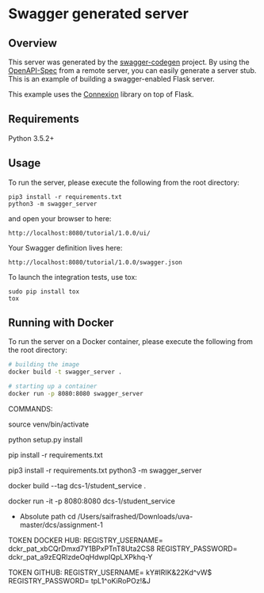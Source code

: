 # Swagger generated server

## Overview
This server was generated by the [swagger-codegen](https://github.com/swagger-api/swagger-codegen) project. By using the
[OpenAPI-Spec](https://github.com/swagger-api/swagger-core/wiki) from a remote server, you can easily generate a server stub.  This
is an example of building a swagger-enabled Flask server.

This example uses the [Connexion](https://github.com/zalando/connexion) library on top of Flask.

## Requirements
Python 3.5.2+

## Usage
To run the server, please execute the following from the root directory:

```
pip3 install -r requirements.txt
python3 -m swagger_server
```

and open your browser to here:

```
http://localhost:8080/tutorial/1.0.0/ui/
```

Your Swagger definition lives here:

```
http://localhost:8080/tutorial/1.0.0/swagger.json
```

To launch the integration tests, use tox:
```
sudo pip install tox
tox
```

## Running with Docker

To run the server on a Docker container, please execute the following from the root directory:

```bash
# building the image
docker build -t swagger_server .

# starting up a container
docker run -p 8080:8080 swagger_server
```





COMMANDS:

source venv/bin/activate

python setup.py install

pip install -r requirements.txt


pip3 install -r requirements.txt
python3 -m swagger_server


docker build --tag dcs-1/student_service .

docker run -it -p 8080:8080 dcs-1/student_service



- Absolute path 
cd /Users/saifrashed/Downloads/uva-master/dcs/assignment-1




TOKEN DOCKER HUB: 
REGISTRY_USERNAME= dckr_pat_xbCQrDmxd7Y1BPxPTnT8Uta2CS8
REGISTRY_PASSWORD= dckr_pat_a9zEQRlzdeOqHdwpIQpLXPkhq-Y

TOKEN GITHUB:
REGISTRY_USERNAME= kY#IRIK&22Kd^vW$
REGISTRY_PASSWORD= tpL1^oKiRoPOz!&J